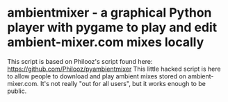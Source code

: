 # ambientmixer - a graphical Python player with pygame to play and edit ambient-mixer.com mixes locally
This script is based on Philooz's script found here: https://github.com/Philooz/pyambientmixer
This little hacked script is here to allow people to download and play ambient mixes stored on ambient-mixer.com. It's not really "out for all users", but it works enough to be public.
